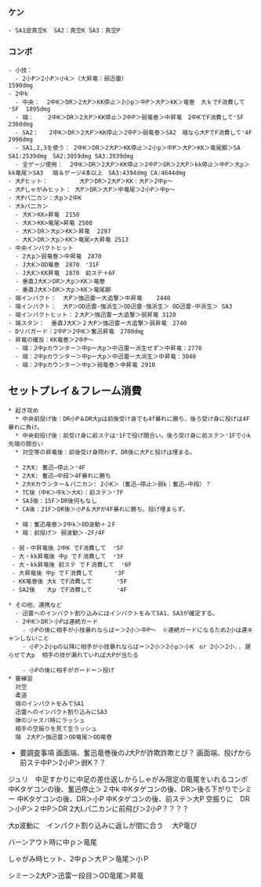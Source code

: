 ### ケン
    - SA1逆真空K  SA2：真空K SA3：真空P
### コンボ
    - 小技：  
      - 2小P＞2小P＞小k＞（大昇竜｜弱迅雷）                                  1590dmg  
    - 2中k
      - 中央：  2中K＞DR＞2大P＞KK停止＞2小p＞中P＞大P＞KK＞竜巻　大ｋでF消費して⁺5F  1895dmg
      - 端：    2中K＞DR＞2大P＞KK停止＞2中P＞弱竜巻＞中昇竜　2中KでF消費して⁺5F      2360dmg
      - SA2：   2中K＞DR＞2大P＞KK停止＞2中P＞弱竜巻＞SA2　端なら大PでF消費して⁺4F    2990dmg
      - SA1,2,3を使う： 2中K＞DR＞2大P＞KK停止＞2小p＞中P＞大P＞KK＞竜尾脚＞SA        SA1:2539dmg　SA2:3059dmg SA3:3939dmg
      - 全ゲージ使用：  2中K＞DR＞2大P＞KK停止＞2中P＞DR＞2大P＞kk停止＞中P＞大p＞kk竜尾＞SA3　 端＆ゲージ4本以上　SA3:4394dmg CA:4644dmg
    - 大Pヒット：         大P＞DR＞2大P＞KK｜大P＞2中p～
    - 大Pしゃがみヒット： 大P＞DR＞大P＞中竜尾＞2小P＞中p～
    - 大Pパ二カン：大p＞2中K
    - 大kパ二カン
      - 大K＞KK>昇竜　2150
      - 大K＞KK>竜尾>昇竜 2500
      - 大K＞DR＞大p＞KK＞昇竜  2297
      - 大K＞DR＞大p＞KK＞竜尾>大昇竜 2513
    - 中央インパクトヒット
      - 2大p＞弱竜巻＞中昇竜　2870
      - J大K＞OD竜巻　2870　⁺31F
      - J大K＞KK昇竜　2870　前ステ＋6F
      - 垂直J大K＞DR＞大p＞KK＞竜巻 
      - 垂直J大K＞DR＞大p＞KK＞竜尾脚 
    - 端インパクト：  大P＞強迅雷ー大追撃＞中昇竜    2440 
    - 端インパクト：  大P＞OD迅雷-強派生＞OD迅雷-強派生＞ OD迅雷-中派生＞ SA3
    - 端インパクトヒット：２大P＞強迅雷ー大追撃＞弱昇竜 3120
    - 端スタン：  垂直J大K＞２大P＞強迅雷ー大追撃＞弱昇竜　2740
    - Dリバガード｜2中P＞2中K＞奮迅昇竜　2700d㎎
    - 昇竜の確反：KK竜巻＞2中P～ 
      - 端：2中pカウンター＞中pー大p＞中迅雷ー派生せず＞中昇竜：2770
      - 端：2中pカウンター＞中pー大p＞中迅雷ー大派生＞中昇竜：3040
      - 端：2中pカウンター＞中p＞弱竜巻＞中昇竜 2910
## セットプレイ＆フレーム消費
    * 起き攻め
      * 中央前投げ後：DR小P＆DR大pは前後受け身でも4f暴れに勝ち、後ろ受け身に投げは4F暴れに負け。
      * 中央前投げ後：前受け身に前ステは⁺1Fで投げ間合い。後ろ受け身に前ステ＞⁺1Fで小k先端の間合い
      * 対空等の昇竜後：前後受け身問わず、DR後に大Pと投げは埋まる。
      
      * 2大K: 奮迅―停止＞⁺4F
      * 2大K: 奮迅―中段＞4F暴れに勝ち
      * 2大Kカウンター＆パ二カン: 2小K＞（奮迅―停止＞弱k｜奮迅―中段）？
      * TC後（中K＞中k＞大K）：前ステ＞⁺7F
      * SA3後：15F＞DR後何もなし
      * CA後：21F＞DR後＞小P＆大Pが4F暴れに勝ち。投げ埋まらず。
      
      * 端：奮迅竜巻＞2中k＞OD波動＋２F
      * 端：前投げ＞ 弱波動＞‐2F/4F

     - 弱・中昇竜後 2中K でF消費して  ⁺5F
     - 大・kk昇竜後 中p でＦ消費して  ⁺3F
     - 大・kk昇竜後 前ステ でＦ消費して  ⁺6F
     - 大昇竜後 中p でＦ消費して      ⁺3F
     - KK竜巻後 大k でF消費して       ⁺5F
     - SA2後　　大p でF消費して       ⁺4F
     
    * その他、連携など
      - 迅雷へのインパクト割り込みにはインパクトをみてSA1、SA3が確定する。  
      - 2中K＞DR＞小Pは連続ガード
        - 小Pの後に相手が小技暴れならば＝＞2小＞中P～　※連続ガードになるため2小は連キャンしないこと
        - 小P＞2小pの以降に相手が小技暴れならば＝＞2小＞2小p＞小K　or 2小＞2小.. 遅らせて大p  相手の技が漏れていれば大Pが当たる

        - 小Pの後に相手がガード＝＞投げ
    * 要練習
      対空
      柔道
      端のインパクトをみてSA1
      迅雷へのインパクト割り込みにSA3
      弾のジャスパ時にラッシュ
      相手の空振りを見て生ラッシュ
      端　2大P＞強迅雷＞OD竜尾＞OD竜巻

* 要調査事項
  画面端、奮迅竜巻後のJ大Pが詐欺詐欺とび？
  画面端、投げから前ステ中P＞2小P＞弱K？？

ジュリ　中足すかりに中足の差仕返しからしゃがみ限定の竜尾をいれるコンボ
中Kタゲコンの後、奮迅停止＞２中k
中Kタゲコンの後、DR＞後ろ下がりでシミー
中Kタゲコンの後、DR＞小P
中Kタゲコンの後、前ステ＞大P
空振りに　DR　＞小P＞２中P＞DR
2大Lパ二カンに前飛び＞2小P？？？？

大p波動に　インパクト割り込みに返しが間に合う　
大P竜び

バーンアウト時に中ｐ＞竜尾

しゃがみ時ヒット、2中ｐ＞大Ｐ＞竜尾＞小Ｐ


シミー＞2大P＞迅雷一段目＞OD竜尾＞昇竜
